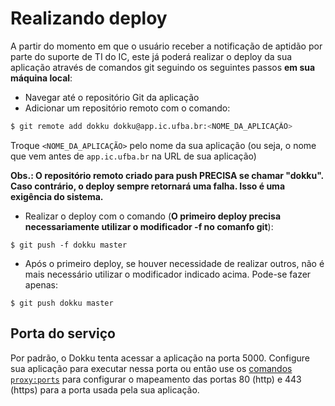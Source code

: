 # Realizando deploy

A partir do momento em que o usuário receber a notificação de aptidão por parte do suporte de TI do IC, este já poderá realizar o deploy da sua aplicação através de comandos git seguindo os seguintes passos **em sua máquina local**:

* Navegar até o repositório Git da aplicação
* Adicionar um repositório remoto com o comando: 

```bash
$ git remote add dokku dokku@app.ic.ufba.br:<NOME_DA_APLICAÇÃO>
```

Troque `<NOME_DA_APLICAÇÃO>` pelo nome da sua aplicação (ou seja, o nome que vem antes de `app.ic.ufba.br` na URL de sua aplicação)

**Obs.: O repositório remoto criado para push PRECISA se chamar "dokku". Caso contrário, o deploy sempre retornará uma falha. Isso é uma exigência do sistema.**

* Realizar o deploy com o comando (**O primeiro deploy precisa necessariamente utilizar o modificador -f no comanfo git**): 

```
$ git push -f dokku master
```

* Após o primeiro deploy, se houver necessidade de realizar outros, não é mais necessário utilizar o modificador indicado acima. Pode-se fazer apenas: 

```
$ git push dokku master
```

## Porta do serviço

Por padrão, o Dokku tenta acessar a aplicação na porta 5000. Configure sua aplicação para executar nessa porta ou então use os [comandos `proxy:ports`](https://dokku.com/docs~v0.28.4/networking/port-management/) para configurar o mapeamento das portas 80 (http) e 443 (https) para a porta usada pela sua aplicação.

